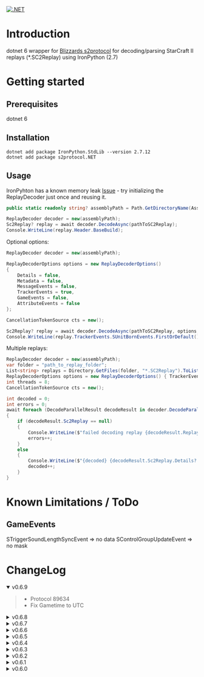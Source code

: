 [![.NET](https://github.com/ipax77/s2protocol.NET/actions/workflows/dotnet.yml/badge.svg)](https://github.com/ipax77/s2protocol.NET/actions/workflows/dotnet.yml)

# Introduction

dotnet 6 wrapper for [Blizzards s2protocol](https://github.com/Blizzard/s2protocol) for decoding/parsing StarCraft II replays (*.SC2Replay)
using IronPython (2.7)

# Getting started
## Prerequisites
dotnet 6
## Installation
```
dotnet add package IronPython.StdLib --version 2.7.12
dotnet add package s2protocol.NET
```
## Usage

IronPyhton has a known memory leak [Issue](https://github.com/IronLanguages/ironpython2/issues/322) - try initializing the ReplayDecoder just once and reusing it.

```csharp
public static readonly string? assemblyPath = Path.GetDirectoryName(Assembly.GetExecutingAssembly().Location);
```

```csharp
ReplayDecoder decoder = new(assemblyPath);
Sc2Replay? replay = await decoder.DecodeAsync(pathToSC2Replay);
Console.WriteLine(replay.Header.BaseBuild);
```

Optional options:
```csharp
ReplayDecoder decoder = new(assemblyPath);

ReplayDecoderOptions options = new ReplayDecoderOptions()
{
    Details = false,
    Metadata = false,
    MessageEvents = false,
    TrackerEvents = true,
    GameEvents = false,
    AttributeEvents = false
};

CancellationTokenSource cts = new();

Sc2Replay? replay = await decoder.DecodeAsync(pathToSC2Replay, options, cts.Token);
Console.WriteLine(replay.TrackerEvents.SUnitBornEvents.FirstOrDefault());
```

Multiple replays:
```csharp
ReplayDecoder decoder = new(assemblyPath);
var folder = "path_to_replay_folder";
List<string> replays = Directory.GetFiles(folder, "*.SC2Replay").ToList();
ReplayDecoderOptions options = new ReplayDecoderOptions() { TrackerEvents = false };
int threads = 8;
CancellationTokenSource cts = new();

int decoded = 0;
int errors = 0;
await foreach (DecodeParallelResult decodeResult in decoder.DecodeParallelWithErrorReport(replays, 2, options, cts.Token))
{
    if (decodeResult.Sc2Replay == null)
    {
        Console.WriteLine($"failed decoding replay {decodeResult.ReplayPath}: {decodeResult.Exception}");
        errors++;
    }
    else
    {
        Console.WriteLine($"{decoded} {decodeResult.Sc2Replay.Details?.DateTimeUTC}");
        decoded++;
    }
}
```

# Known Limitations / ToDo

## GameEvents
STriggerSoundLengthSyncEvent => no data
SControlGroupUpdateEvent => no mask

# ChangeLog

<details open="open"><summary>v0.6.9</summary>

>- Protocol 89634
>- Fix Gametime to UTC

</details>

<details><summary>v0.6.8</summary>

>- Catch UnitIndex BigInteger
>- New parallel decoding with ErrorReport: decoder.DecodeParallelWithErrorReport
>- Parallel decoding tests

</details>

<details><summary>v0.6.7</summary>

>- Catch Currupted Trackerevents
>- Protocoll 88500 fix

</details>

<details><summary>v0.6.6</summary>

>- Call GC.Collect() in dispose to release file locks
>- Disabled default console-logging
>- Added Test for protocol 88500 (5.0.10)

</details>

<details><summary>v0.6.5</summary>

>- Save full path in FileName

</details>

<details><summary>v0.6.4</summary>

>- Patch 5.0.9 - Protocol 87702

</details>

<details><summary>v0.6.3</summary>

>- Python.StdLib to version 2.7.12
>- JsonIgnore on UnitBorn <-> UnitDied cycles

</details>

<details><summary>v0.6.2</summary>

>- GameEvents
>- AttributeEvents
>- Tracker-Unit-Events mapping (Born -> Died ...)
>- Tracker-Unit-Events UnitIndex from ```protocol.unit_tag(index, recycle)```

</details>

<details><summary>v0.6.1</summary>

>- Fixed some types (nullable/BigInteger/long)
>- Initdata is now available
>- Json de-/serialization

</details>

<details><summary>v0.6.0</summary>

>- Init

</details>
